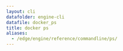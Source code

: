```yaml
---
layout: cli
datafolder: engine-cli
datafile: docker_ps
title: docker ps
aliases:
  - /edge/engine/reference/commandline/ps/
---
```

<!--
This page is automatically generated from Docker's source code. If you want to
suggest a change to the text that appears here, open a ticket or pull request
in the source repository on GitHub:

https://github.com/docker/cli
-->
